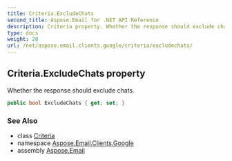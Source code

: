```yaml
---
title: Criteria.ExcludeChats
second_title: Aspose.Email for .NET API Reference
description: Criteria property. Whether the response should exclude chats
type: docs
weight: 20
url: /net/aspose.email.clients.google/criteria/excludechats/
---
```

## Criteria.ExcludeChats property

Whether the response should exclude chats.

```csharp
public bool ExcludeChats { get; set; }
```

### See Also

* class [Criteria](../)
* namespace [Aspose.Email.Clients.Google](../../criteria/)
* assembly [Aspose.Email](../../../)



